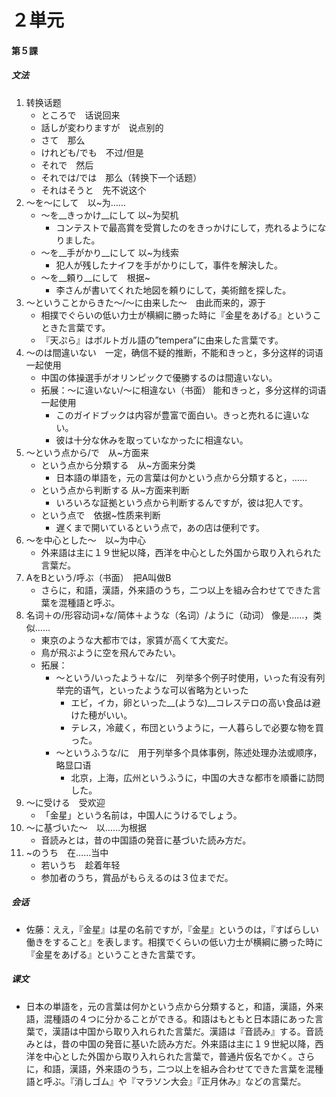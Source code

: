 # ２単元
#### 第５課
##### 文法
1. 转换话题
	- ところで　话说回来
	- 話しが変わりますが　说点别的
	- さて　那么
	- けれども/でも　不过/但是
	- それで　然后
	- それでは/では　那么（转换下一个话题）
	- それはそうと　先不说这个
3. 〜を〜にして　以~为……
	- 〜を__きっかけ__にして 以~为契机
		- コンテストで最高賞を受賞したのをきっかけにして，売れるようになりました。
	- 〜を__手がかり__にして 以~为线索
		- 犯人が残したナイフを手がかりにして，事件を解決した。
	- 〜を__頼り__にして　根据~
		- 李さんが書いてくれた地図を頼りにして，美術館を探した。
4. 〜ということからきた〜/〜に由来した〜　由此而来的，源于
	- 相撲でぐらいの低い力士が横綱に勝った時に『金星をあげる』ということきた言葉です。
	- 『天ぷら』はボルトガル語の”tempera”に由来した言葉です。
5. 〜のは間違いない　一定，确信不疑的推断，不能和きっと，多分这样的词语一起使用
	- 中国の体操選手がオリンピックで優勝するのは間違いない。
	- 拓展：〜に違いない/〜に相違ない（书面） 能和きっと，多分这样的词语一起使用 
		- このガイドブックは内容が豊富で面白い。きっと売れるに違いない。
		- 彼は十分な休みを取っていなかったに相違ない。
6. 〜という点から/で　从~方面来
	- という点から分類する　从~方面来分类
		- 日本語の単語を，元の言葉は何かという点から分類すると，……
	- という点から判断する 从~方面来判断
		- いろいろな証拠という点から判断するんですが，彼は犯人です。
	- という点で　依据~性质来判断
		- 遅くまで開いているという点で，あの店は便利です。
7. 〜を中心とした〜　以~为中心
	- 外来語は主に１９世紀以降，西洋を中心とした外国から取り入れられた言葉だ。
8. AをBという/呼ぶ（书面）　把A叫做B
	- さらに，和語，漢語，外来語のうち，二つ以上を組み合わせてできた言葉を混種語と呼ぶ。
9. 名词＋の/形容动词+な/简体＋ような（名词）/ように（动词） 像是……，类似……
	- 東京のような大都市では，家賃が高くて大変だ。
	- 鳥が飛ぶように空を飛んでみたい。
	- 拓展：
		- 〜という/いったよう＋な/に　列举多个例子时使用，いった有没有列举完的语气，といったような可以省略为といった
			- エビ，イカ，卵といった__(ような)__コレステロの高い食品は避けた穂がいい。
			- テレス，冷蔵く，布団というように，一人暮らしで必要な物を買った。
		- 〜というふうな/に　用于列举多个具体事例，陈述处理办法或顺序，略显口语
			- 北京，上海，広州というふうに，中国の大きな都市を順番に訪問した。
10. ～に受ける　受欢迎
	- 「金星」という名前は，中国人にうけるでしょう。
11. ～に基づいた～　以……为根据
	- 音読みとは，昔の中国語の発音に基づいた読み方だ。
12. ~のうち　在……当中
	- 若いうち　趁着年轻
	- 参加者のうち，賞品がもらえるのは３位までだ。
##### 会话
- 佐藤：ええ，『金星』は星の名前ですが，『金星』というのは，『すばらしい働きをすること』を表します。相撲でくらいの低い力士が横綱に勝った時に『金星をあげる』ということきた言葉です。
##### 课文
* 日本の単語を，元の言葉は何かという点から分類すると，和語，漢語，外来語，混種語の４つに分かることができる。和語はもともと日本語にあった言葉で，漢語は中国から取り入れられた言葉だ。漢語は『音読み』する。音読みとは，昔の中国の発音に基いた読み方だ。外来語は主に１９世紀以降，西洋を中心とした外国から取り入れられた言葉で，普通片仮名でかく。さらに，和語，漢語，外来語のうち，二つ以上を組み合わせてできた言葉を混種語と呼ぶ。『消しゴム』や『マラソン大会』『正月休み』などの言葉だ。